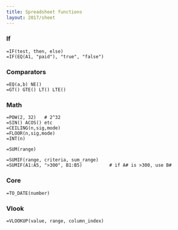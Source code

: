 ```yaml
---
title: Spreadsheet functions
layout: 2017/sheet
---
```


### If

    =IF(test, then, else)
    =IF(EQ(A1, "paid"), "true", "false")

### Comparators

    =EQ(a,b) NE()
    =GT() GTE() LT() LTE()
    
### Math

    =POW(2, 32)   # 2^32
    =SIN() ACOS() etc
    =CEILING(n,sig,mode)
    =FLOOR(n,sig,mode)
    =INT(n)

    =SUM(range)

    =SUMIF(range, criteria, sum_range)
    =SUMIF(A1:A5, ">300", B1:B5)          # if A# is >300, use B#

### Core

    =TO_DATE(number)

### Vlook

    =VLOOKUP(value, range, column_index)

